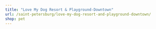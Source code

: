 ```yaml
---
title: "Love My Dog Resort & Playground-Downtown"
url: /saint-petersburg/love-my-dog-resort-and-playground-downtown/
shop: pet
---
```

